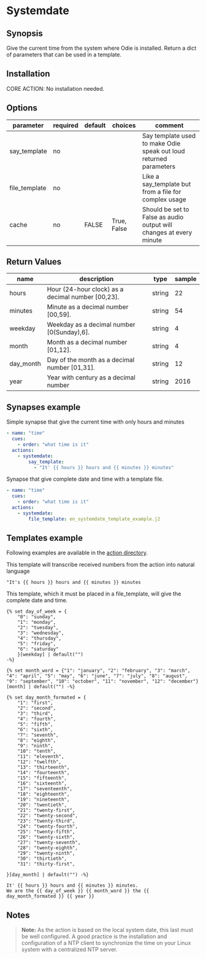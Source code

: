 # Systemdate

## Synopsis

Give the current time from the system where Odie is installed. Return a dict of parameters that can be used in a template.

## Installation

CORE ACTION: No installation needed.  

## Options

| parameter     | required | default | choices     | comment                                  |
| ------------- | -------- | ------- | ----------- | ---------------------------------------- |
| say_template  | no       |         |             | Say template used to make Odie speak out loud returned parameters |
| file_template | no       |         |             | Like a say_template but from a file for complex usage |
| cache         | no       | FALSE   | True, False | Should be set to False as audio output will changes at every minute |


## Return Values

| name      | description                              | type   | sample |
| --------- | ---------------------------------------- | ------ | ------ |
| hours     | Hour (24-hour clock) as a decimal number [00,23]. | string | 22     |
| minutes   | Minute as a decimal number [00,59].      | string | 54     |
| weekday   | Weekday as a decimal number [0(Sunday),6]. | string | 4      |
| month     | Month as a decimal number [01,12].       | string | 4      |
| day_month | Day of the month as a decimal number [01,31]. | string | 12     |
| year      | Year with century as a decimal number    | string | 2016   |


## Synapses example

Simple synapse that give the current time with only hours and minutes
```yml
- name: "time"
  cues:
    - order: "what time is it"
  actions:
    - systemdate:
        say_template:
          - "It' {{ hours }} hours and {{ minutes }} minutes"   
```

Synapse that give complete date and time with a template file.
```yml
- name: "time"
  cues:
    - order: "what time is it"
  actions:
    - systemdate:
        file_template: en_systemdate_template_example.j2
```


## Templates example 
Following examples are available in the [action directory](template_examples/).

This template will transcribe received numbers from the action into natural language
```
"It's {{ hours }} hours and {{ minutes }} minutes
```

This template, which it must be placed in a file_template, will give the complete date and time.
```
{% set day_of_week = {
    "0": "sunday",
    "1": "monday",
    "2": "tuesday",
    "3": "wednesday",
    "4": "thursday",
    "5": "friday",
    "6": "saturday"
    }[weekday] | default("")
-%}

{% set month_word = {"1": "january", "2": "february", "3": "march", "4": "april", "5": "may", "6": "june", "7": "july", "8": "august", "9": "september", "10": "october", "11": "november", "12": "december"}[month] | default("") -%}

{% set day_month_formated = {
    "1": "first",
    "2": "second",
    "3": "third",
    "4": "fourth",
    "5": "fifth",
    "6": "sixth",
    "7": "seventh",
    "8": "eighth",
    "9": "ninth",
    "10": "tenth",
    "11": "eleventh",
    "12": "twelfth",
    "13": "thirteenth",
    "14": "fourteenth",
    "15": "fifteenth",
    "16": "sixteenth",
    "17": "seventeenth",
    "18": "eighteenth",
    "19": "nineteenth",
    "20": "twentieth",
    "21": "twenty-first",
    "22": "twenty-second",
    "23": "twenty-third",
    "24": "twenty-fourth",
    "25": "twenty-fifth",
    "26": "twenty-sixth",
    "27": "twenty-seventh",
    "28": "twenty-eighth",
    "29": "twenty-ninth",
    "30": "thirtieth",
    "31": "thirty-first",

}[day_month] | default("") -%}

It' {{ hours }} hours and {{ minutes }} minutes.
We are the {{ day_of_week }} {{ month_word }} the {{ day_month_formated }} {{ year }}
```

## Notes

> **Note:** As the action is based on the local system date, this last must be well configured. A good practice is the installation and configuration of a NTP client
>  to synchronize the time on your Linux system with a centralized NTP server.
